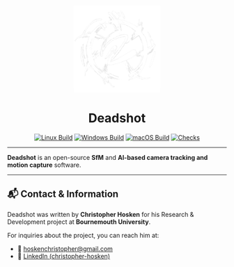 <p align="center">
  <img src="./frontend/public/icon.png" alt="Deadshot Logo" width="200"/>
</p>

<h1 align="center">Deadshot</h1>

<p align="center">
<a href="https://github.com/cjhosken/deadshot/actions/workflows/linux.yml"><img src="https://github.com/cjhosken/deadshot/actions/workflows/linux.yml/badge.svg?branch=main" alt="Linux Build"/></a>
<a href="https://github.com/cjhosken/deadshot/actions/workflows/windows.yml"><img src="https://github.com/cjhosken/deadshot/actions/workflows/windows.yml/badge.svg" alt="Windows Build"/></a>
<a href="https://github.com/cjhosken/deadshot/actions/workflows/macos.yml"><img src="https://github.com/cjhosken/deadshot/actions/workflows/macos.yml/badge.svg" alt="macOS Build"/></a>
<a href="https://github.com/cjhosken/deadshot/actions/workflows/check.yml"><img src="https://github.com/cjhosken/deadshot/actions/workflows/check.yml/badge.svg" alt="Checks"/></a>
</p>

---

**Deadshot** is an open-source **SfM** and **AI-based camera tracking and motion capture** software.

---

## 📬 Contact & Information

Deadshot was written by **Christopher Hosken** for his Research & Development project at **Bournemouth University**.

For inquiries about the project, you can reach him at:

* 📧 [hoskenchristopher@gmail.com](mailto:hoskenchristopher@gmail.com)
* 🔗 [LinkedIn (christopher-hosken)](https://www.linkedin.com/in/christopher-hosken/)